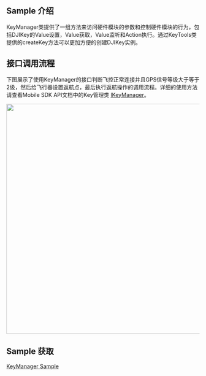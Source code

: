 ## Sample 介绍
KeyManager类提供了一组方法来访问硬件模块的参数和控制硬件模块的行为，包括DJIKey的Value设置，Value获取，Value监听和Action执行。通过KeyTools类提供的createKey方法可以更加方便的创建DJIKey实例。


## 接口调用流程

下图展示了使用KeyManager的接口判断飞控正常连接并且GPS信号等级大于等于2级，然后给飞行器设置返航点，最后执行返航操作的调用流程。详细的使用方法请查看Mobile SDK API文档中的Key管理类 [IKeyManager](https://developer.dji.com/cn/api-reference-v5/android-api/Components/IKeyManager/IKeyManager.html)。

<div align=center><img src="https://terra-1-g.djicdn.com/71a7d383e71a4fb8887a310eb746b47f/msdk/Documentation/V5.1/sample/Keymanager.png" width="600"></div>


## Sample 获取

[KeyManager Sample](https://github.com/dji-sdk/Mobile-SDK-Android-V5/tree/dev-sdk-main/SampleCode-V5/android-sdk-v5-sample/src/main/java/dji/sampleV5/aircraft)
